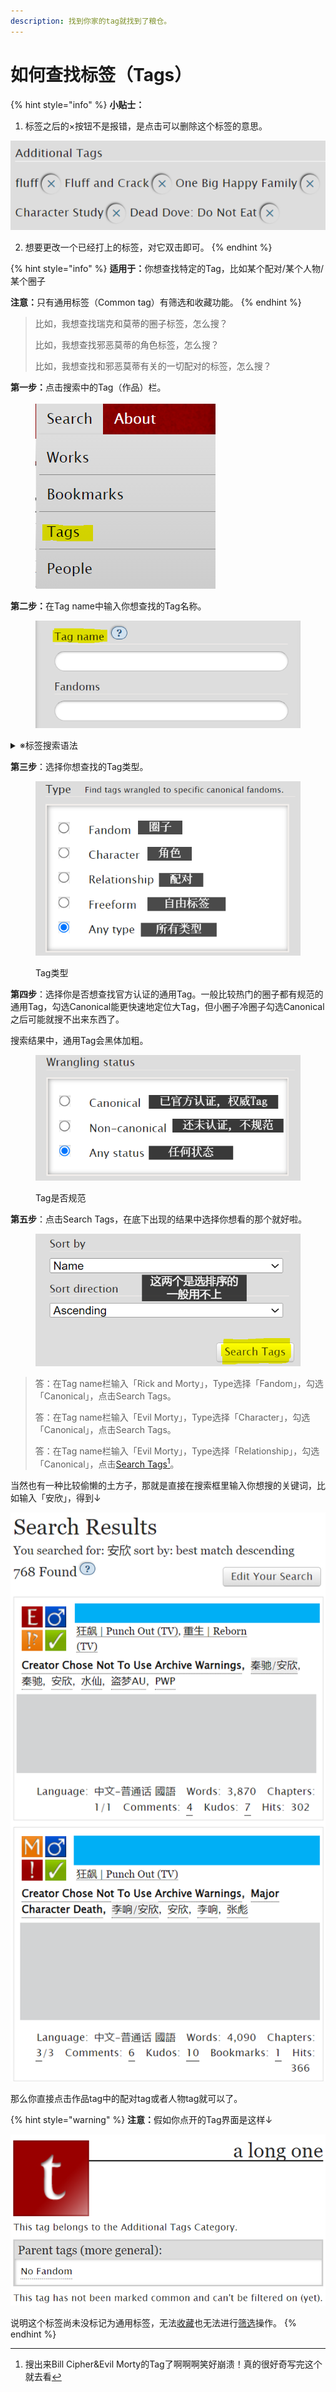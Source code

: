 ```yaml
---
description: 找到你家的tag就找到了粮仓。
---
```


# 如何查找标签（Tags）

{% hint style="info" %}
**小贴士：**

1. 标签之后的×按钮不是报错，是点击可以删除这个标签的意思。

![](<../../.gitbook/assets/image (14).png>)

2. 想要更改一个已经打上的标签，对它双击即可。
{% endhint %}

{% hint style="info" %}
**适用于：**&#x4F60;想查找特定的Tag，比如某个配对/某个人物/某个圈子

**注意：**&#x53EA;有通用标签（Common tag）有筛选和收藏功能。
{% endhint %}

> 比如，我想查找瑞克和莫蒂的圈子标签，怎么搜？
>
> 比如，我想查找邪恶莫蒂的角色标签，怎么搜？
>
> 比如，我想查找和邪恶莫蒂有关的一切配对的标签，怎么搜？

**第一步：**&#x70B9;击搜索中的Tag（作品）栏。

<figure><img src="../../.gitbook/assets/image (12).png" alt=""><figcaption></figcaption></figure>

**第二步：**&#x5728;Tag name中输入你想查找的Tag名称。

<figure><img src="../../.gitbook/assets/image (19).png" alt=""><figcaption></figcaption></figure>

<details>

<summary>※标签搜索语法</summary>

1. **「\*」符号代表任意字符：**&#x5047;如你输入「book\*」，返回的结果会包括「book」「books」和「booking」
2. **空格的作用与「AND」相同：**&#x8F93;入「Harry Potter」会获得「Harry Potter」和「Harry James Potter」，但不会有「Harry」这个单独的词
3. **「||」代表「或者（不互斥）」**：输入「Harry || Potter」会找到「Harry」「Harry Potter」和「Potter」
4. **「"」用于精确搜索：**&#x82F1;文双引号中的词语不会分开且顺序不变，如输入"Harry Lockhart"只会返回"Harry Lockhart"而不是Harry Potter/Gilderoy Lockhart
5. **「NOT」代表筛除：**&#x8F93;入「Harry NOT Lockhart」会返回「Harry Potter」，但会筛除包含「Lockhart」的标签，比如「Gilderoy Lockhart/Harry Potter」

</details>

**第三步**：选择你想查找的Tag类型。

<figure><img src="../../.gitbook/assets/image (21) (1).png" alt=""><figcaption><p>Tag类型</p></figcaption></figure>

**第四步**：选择你是否想查找官方认证的通用Tag。一般比较热门的圈子都有规范的通用Tag，勾选Canonical能更快速地定位大Tag，但小圈子冷圈子勾选Canonical之后可能就搜不出来东西了。

搜索结果中，通用Tag会黑体加粗。

<figure><img src="../../.gitbook/assets/image (22) (1).png" alt=""><figcaption><p>Tag是否规范</p></figcaption></figure>

**第五步**：点击Search Tags，在底下出现的结果中选择你想看的那个就好啦。

<figure><img src="../../.gitbook/assets/image (23).png" alt=""><figcaption></figcaption></figure>

> 答：在Tag name栏输入「Rick and Morty」，Type选择「Fandom」，勾选「Canonical」，点击Search Tags。
>
> 答：在Tag name栏输入「Evil Morty」，Type选择「Character」，勾选「Canonical」，点击Search Tags。
>
> 答：在Tag name栏输入「Evil Morty」，Type选择「Relationship」，勾选「Canonical」，点击[Search Tags](#user-content-fn-1)[^1]。

当然也有一种比较偷懒的土方子，那就是直接在搜索框里输入你想搜的关键词，比如输入「安欣」，得到↓

![](../../.gitbook/assets/fotor_2023-3-12_20_34_29.png)

那么你直接点击作品tag中的配对tag或者人物tag就可以了。

{% hint style="warning" %}
**注意：**&#x5047;如你点开的Tag界面是这样↓

![](<../../.gitbook/assets/image (48).png>)

说明这个标签尚未没标记为通用标签，无法[收藏](../../ru-he-chi-fan-jin-jie-ban/ru-he-shou-cang-biao-qian.md)也无法进行[筛选](shai-xuan-gong-neng-filter.md)操作。
{% endhint %}

[^1]: 搜出来Bill Cipher\&Evil Morty的Tag了啊啊啊笑好崩溃！真的很好奇写完这个就去看
